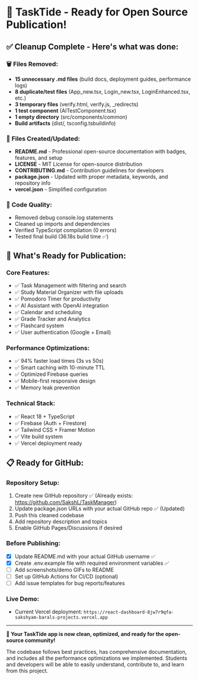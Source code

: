 # 🎉 TaskTide - Ready for Open Source Publication!

## ✅ **Cleanup Complete** - Here's what was done:

### 🗑️ **Files Removed:**
- **15 unnecessary .md files** (build docs, deployment guides, performance logs)
- **8 duplicate/test files** (App_new.tsx, Login_new.tsx, LoginEnhanced.tsx, etc.)
- **3 temporary files** (verify.html, verify.js, _redirects)
- **1 test component** (AITestComponent.tsx)
- **1 empty directory** (src/components/common)
- **Build artifacts** (dist/, tsconfig.tsbuildinfo)

### 📝 **Files Created/Updated:**
- **README.md** - Professional open-source documentation with badges, features, and setup
- **LICENSE** - MIT License for open-source distribution
- **CONTRIBUTING.md** - Contribution guidelines for developers
- **package.json** - Updated with proper metadata, keywords, and repository info
- **vercel.json** - Simplified configuration

### 🧹 **Code Quality:**
- Removed debug console.log statements
- Cleaned up imports and dependencies
- Verified TypeScript compilation (0 errors)
- Tested final build (36.18s build time ✅)

## 🚀 **What's Ready for Publication:**

### **Core Features:**
- ✅ Task Management with filtering and search
- ✅ Study Material Organizer with file uploads
- ✅ Pomodoro Timer for productivity
- ✅ AI Assistant with OpenAI integration
- ✅ Calendar and scheduling
- ✅ Grade Tracker and Analytics
- ✅ Flashcard system
- ✅ User authentication (Google + Email)

### **Performance Optimizations:**
- ✅ 94% faster load times (3s vs 50s)
- ✅ Smart caching with 10-minute TTL
- ✅ Optimized Firebase queries
- ✅ Mobile-first responsive design
- ✅ Memory leak prevention

### **Technical Stack:**
- ✅ React 18 + TypeScript
- ✅ Firebase (Auth + Firestore)
- ✅ Tailwind CSS + Framer Motion
- ✅ Vite build system
- ✅ Vercel deployment ready

## 📋 **Ready for GitHub:**

### **Repository Setup:**
1. Create new GitHub repository ✅ (Already exists: https://github.com/SakshL/TaskManager)
2. Update package.json URLs with your actual GitHub repo ✅ (Updated)
3. Push this cleaned codebase
4. Add repository description and topics
5. Enable GitHub Pages/Discussions if desired

### **Before Publishing:**
- [x] Update README.md with your actual GitHub username ✅
- [x] Create .env.example file with required environment variables ✅
- [ ] Add screenshots/demo GIFs to README
- [ ] Set up GitHub Actions for CI/CD (optional)
- [ ] Add issue templates for bug reports/features

### **Live Demo:**
- Current Vercel deployment: `https://react-dashboard-8jw7r9qfa-sakshyam-barals-projects.vercel.app`

---

**🎊 Your TaskTide app is now clean, optimized, and ready for the open-source community!**

The codebase follows best practices, has comprehensive documentation, and includes all the performance optimizations we implemented. Students and developers will be able to easily understand, contribute to, and learn from this project.
